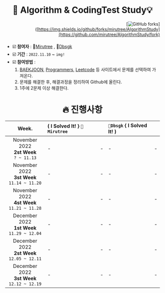 
<div align=center><h1>  🧠 Algorithm & CodingTest Study💡  </h1></div>
<div align=right>
   
[![GitHub forks](https://img.shields.io/github/forks/mirutree/AlgorithmStudy?style=social)]([https://img.shields.io/github/forks/mirutree/AlgorithmStudy](https://github.com/mirutree/AlgorithmStudy/fork)
</div>
   
#### 
 - ☑️ **참여자** : 🐣[Mirutree](https://github.com/mirutree) , 🐤[Dbsgk](https://github.com/dbsgk)
 - ☑️ **기간** : `2022.11.10` ~ `img!`
 - ☑️ **참여방법** :    
    1. [BAEKJOON](https://www.acmicpc.net/), [Programmers](https://programmers.co.kr/), [Leetcode](https://programmers.co.kr/) 등 사이트에서 문제를 선택하여 가져온다.
    2. 문제를 해결한 후, 해결과정을 정리하여 Github에 올린다.
    3. 1주에 2문제 이상 해결한다.   
   
   
<div align=center><h1> 🔥 진행사항  </h1></div>
   
| Week. | ( I Solved It! } `🐣Mirutree` || `🐤Dbsgk` { I Solved It! ) ||
|:-----:|:----------------|:----------------|:----------------|:-----------------|
| November 2022 <br> **2st Week** <br> `? ~ 11.13` |-|-|-|-|
| November 2022 <br> **3st Week** <br> `11.14 ~ 11.20` |-|-|-|-|
| November 2022 <br> **4st Week** <br> `11.21 ~ 11.28` |-|-|-|-|
| December 2022 <br> **1st Week** <br> `11.29 ~ 12.04` |-|-|-|-|
| December 2022 <br> **2st Week** <br> `12.05 ~ 12.11` |-|-|-|-|
| December 2022 <br> **3st Week** <br> `12.12 ~ 12.19` |-|-|-|-|

   

